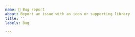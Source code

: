 ```yaml
---
name: 🐛 Bug report
about: Report an issue with an icon or supporting library
title: ''
labels: Bug

---
```


<!-- 
>> Make sure you searched opened issues! <<

If an icon is on the site it does not mean it has
been released. https://materialdesignicons.com/history
-->
